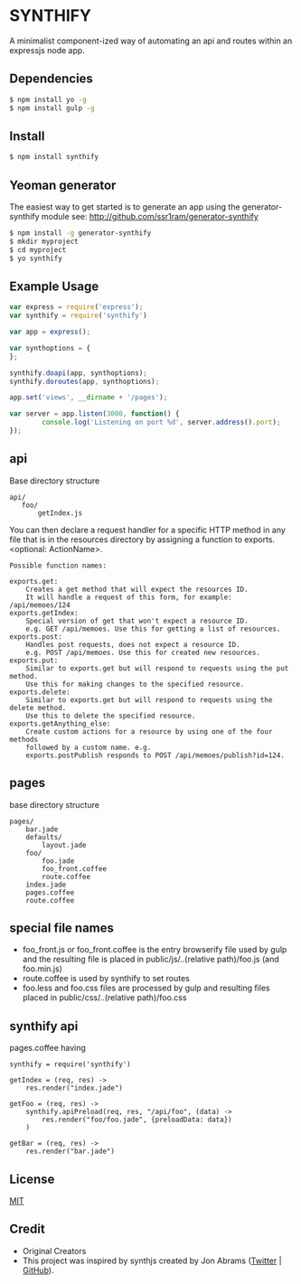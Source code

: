 # SYNTHIFY

A minimalist component-ized way of automating an api and routes within an expressjs node app.

## Dependencies

```bash
$ npm install yo -g
$ npm install gulp -g
```

## Install

```bash
$ npm install synthify
```

## Yeoman generator

The easiest way to get started is to generate an app using the
generator-synthify module see:
http://github.com/ssr1ram/generator-synthify

```bash
$ npm install -g generator-synthify
$ mkdir myproject
$ cd myproject
$ yo synthify
```

## Example Usage


```js
var express = require('express');
var synthify = require('synthify')

var app = express();

var synthoptions = {
};

synthify.doapi(app, synthoptions);
synthify.doroutes(app, synthoptions);

app.set('views', __dirname + '/pages');

var server = app.listen(3000, function() {
        console.log('Listening on port %d', server.address().port);
});
```

## api

Base directory structure

```
api/
   foo/
       getIndex.js
```

You can then declare a request handler for a specific HTTP method in any file that is in the resources directory by assigning a function to exports.<method><optional: ActionName>.

```
Possible function names:

exports.get:
    Creates a get method that will expect the resources ID.
    It will handle a request of this form, for example: /api/memoes/124
exports.getIndex:
    Special version of get that won't expect a resource ID.
    e.g. GET /api/memoes. Use this for getting a list of resources.
exports.post:
    Handles post requests, does not expect a resource ID.
    e.g. POST /api/memoes. Use this for created new resources.
exports.put:
    Similar to exports.get but will respond to requests using the put method.
    Use this for making changes to the specified resource.
exports.delete:
    Similar to exports.get but will respond to requests using the delete method.
    Use this to delete the specified resource.
exports.getAnything_else:
    Create custom actions for a resource by using one of the four methods
    followed by a custom name. e.g.
    exports.postPublish responds to POST /api/memoes/publish?id=124.
```

## pages

base directory structure

```
pages/
    bar.jade
    defaults/
        layout.jade
    foo/
        foo.jade
        foo_front.coffee
        route.coffee
    index.jade
    pages.coffee
    route.coffee

```

## special file names

* foo_front.js or foo_front.coffee is the entry browserify file  used by
  gulp and the resulting file is placed in public/js/..(relative
  path)/foo.js (and foo.min.js)
* route.coffee is used by synthify to set routes
* foo.less and foo.css files are processed by gulp and resulting files placed
  in public/css/..(relative path)/foo.css

## synthify api

pages.coffee having

```
synthify = require('synthify')

getIndex = (req, res) ->
    res.render("index.jade")

getFoo = (req, res) ->
    synthify.apiPreload(req, res, "/api/foo", (data) ->
        res.render("foo/foo.jade", {preloadData: data})
    )

getBar = (req, res) ->
    res.render("bar.jade")

```


## License

[MIT](https://github.com/ssr1ram/synthify/blob/master/LICENSE)

## Credit

- Original Creators
- This project was inspired by synthjs created by Jon Abrams ([Twitter](https://twitter.com/JonathanAbrams) | [GitHub](https://github.com/JonAbrams)).
